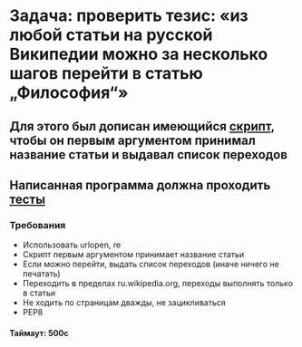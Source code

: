 # Задача: проверить тезис: «из любой статьи на русской Википедии можно за несколько шагов перейти в статью „Философия“»

## Для этого был дописан имеющийся [скрипт](phil_stripped.py), чтобы он первым аргументом принимал название статьи и выдавал список переходов

## Написанная программа должна проходить [тесты](test_phil.py)

### Требования

* Использовать urlopen, re  
* Скрипт первым аргументом принимает название статьи
* Если можно перейти, выдать список переходов (иначе ничего не печатать)
* Переходить в пределах ru.wikipedia.org, переходы выполнять только в статьи
* Не ходить по страницам дважды, не зацикливаться
* PEP8

#### Таймаут: 500с